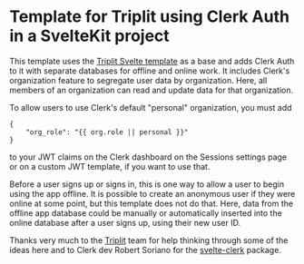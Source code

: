 # Template for Triplit using Clerk Auth in a SvelteKit project

This template uses the [Triplit Svelte template](https://github.com/aspen-cloud/triplit/tree/0f14473466ed9b4c6673713f1af4a2492a856377/templates/svelte) as a base and adds Clerk Auth to it with separate databases for offline and online work. It includes Clerk's organization feature to segregate user data by organization. Here, all members of an organization can read and update data for that organization.

To allow users to use Clerk's default "personal" organization, you must add 
```
{
	"org_role": "{{ org.role || personal }}"
}
```
to your JWT claims on the Clerk dashboard on the Sessions settings page or on a custom JWT template, if you want to use that.

Before a user signs up or signs in, this is one way to allow a user to begin using the app offline. It is possible to create an anonymous user if they were online at some point, but this template does not do that. Here, data from the offline app database could be manually or automatically inserted into the online database after a user signs up, using their new user ID.

Thanks very much to the [Triplit](https://triplit.dev) team for help thinking through some of the ideas here and to Clerk dev Robert Soriano for the [svelte-clerk](https://github.com/wobsoriano/svelte-clerk) package.